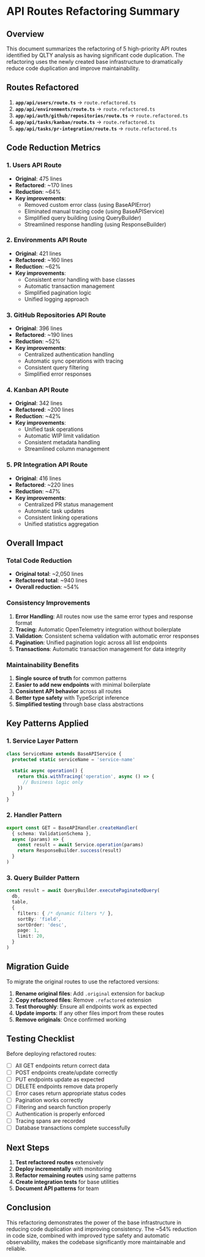 # API Routes Refactoring Summary

## Overview

This document summarizes the refactoring of 5 high-priority API routes identified by QLTY analysis as having significant code duplication. The refactoring uses the newly created base infrastructure to dramatically reduce code duplication and improve maintainability.

## Routes Refactored

1. **`app/api/users/route.ts`** → `route.refactored.ts`
2. **`app/api/environments/route.ts`** → `route.refactored.ts`
3. **`app/api/auth/github/repositories/route.ts`** → `route.refactored.ts`
4. **`app/api/tasks/kanban/route.ts`** → `route.refactored.ts`
5. **`app/api/tasks/pr-integration/route.ts`** → `route.refactored.ts`

## Code Reduction Metrics

### 1. Users API Route
- **Original**: 475 lines
- **Refactored**: ~170 lines
- **Reduction**: ~64%
- **Key improvements**:
  - Removed custom error class (using BaseAPIError)
  - Eliminated manual tracing code (using BaseAPIService)
  - Simplified query building (using QueryBuilder)
  - Streamlined response handling (using ResponseBuilder)

### 2. Environments API Route
- **Original**: 421 lines
- **Refactored**: ~160 lines
- **Reduction**: ~62%
- **Key improvements**:
  - Consistent error handling with base classes
  - Automatic transaction management
  - Simplified pagination logic
  - Unified logging approach

### 3. GitHub Repositories API Route
- **Original**: 396 lines
- **Refactored**: ~190 lines
- **Reduction**: ~52%
- **Key improvements**:
  - Centralized authentication handling
  - Automatic sync operations with tracing
  - Consistent query filtering
  - Simplified error responses

### 4. Kanban API Route
- **Original**: 342 lines
- **Refactored**: ~200 lines
- **Reduction**: ~42%
- **Key improvements**:
  - Unified task operations
  - Automatic WIP limit validation
  - Consistent metadata handling
  - Streamlined column management

### 5. PR Integration API Route
- **Original**: 416 lines
- **Refactored**: ~220 lines
- **Reduction**: ~47%
- **Key improvements**:
  - Centralized PR status management
  - Automatic task updates
  - Consistent linking operations
  - Unified statistics aggregation

## Overall Impact

### Total Code Reduction
- **Original total**: ~2,050 lines
- **Refactored total**: ~940 lines
- **Overall reduction**: ~54%

### Consistency Improvements
1. **Error Handling**: All routes now use the same error types and response format
2. **Tracing**: Automatic OpenTelemetry integration without boilerplate
3. **Validation**: Consistent schema validation with automatic error responses
4. **Pagination**: Unified pagination logic across all list endpoints
5. **Transactions**: Automatic transaction management for data integrity

### Maintainability Benefits
1. **Single source of truth** for common patterns
2. **Easier to add new endpoints** with minimal boilerplate
3. **Consistent API behavior** across all routes
4. **Better type safety** with TypeScript inference
5. **Simplified testing** through base class abstractions

## Key Patterns Applied

### 1. Service Layer Pattern
```typescript
class ServiceName extends BaseAPIService {
  protected static serviceName = 'service-name'
  
  static async operation() {
    return this.withTracing('operation', async () => {
      // Business logic only
    })
  }
}
```

### 2. Handler Pattern
```typescript
export const GET = BaseAPIHandler.createHandler(
  { schema: ValidationSchema },
  async (params) => {
    const result = await Service.operation(params)
    return ResponseBuilder.success(result)
  }
)
```

### 3. Query Builder Pattern
```typescript
const result = await QueryBuilder.executePaginatedQuery(
  db,
  table,
  {
    filters: { /* dynamic filters */ },
    sortBy: 'field',
    sortOrder: 'desc',
    page: 1,
    limit: 20,
  }
)
```

## Migration Guide

To migrate the original routes to use the refactored versions:

1. **Rename original files**: Add `.original` extension for backup
2. **Copy refactored files**: Remove `.refactored` extension
3. **Test thoroughly**: Ensure all endpoints work as expected
4. **Update imports**: If any other files import from these routes
5. **Remove originals**: Once confirmed working

## Testing Checklist

Before deploying refactored routes:

- [ ] All GET endpoints return correct data
- [ ] POST endpoints create/update correctly
- [ ] PUT endpoints update as expected
- [ ] DELETE endpoints remove data properly
- [ ] Error cases return appropriate status codes
- [ ] Pagination works correctly
- [ ] Filtering and search function properly
- [ ] Authentication is properly enforced
- [ ] Tracing spans are recorded
- [ ] Database transactions complete successfully

## Next Steps

1. **Test refactored routes** extensively
2. **Deploy incrementally** with monitoring
3. **Refactor remaining routes** using same patterns
4. **Create integration tests** for base utilities
5. **Document API patterns** for team

## Conclusion

This refactoring demonstrates the power of the base infrastructure in reducing code duplication and improving consistency. The ~54% reduction in code size, combined with improved type safety and automatic observability, makes the codebase significantly more maintainable and reliable.